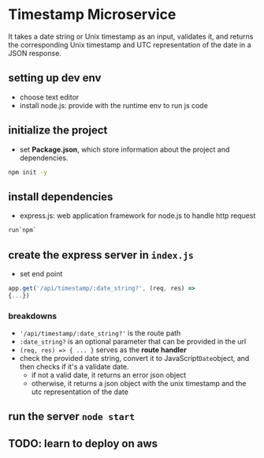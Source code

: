 # Timestamp Microservice
It takes a date string or Unix timestamp as an input, validates it, and returns the corresponding Unix timestamp and UTC representation of the date in a JSON response.
## setting up dev env
- choose text editor
- install node.js: provide with the runtime env to run js code
## initialize the project
- set __Package.json__, which store information about the project and dependencies.
```zsh
npm init -y
```
## install dependencies
- express.js: web application framework for node.js to handle http request
```zsh
run`npm`
```
## create the express server in `index.js`
- set end point
```js
app.get('/api/timestamp/:date_string?', (req, res) =>
{...})
``` 
### breakdowns
- `'/api/timestamp/:date_string?'` is the route path
- `:date_string?` is an optional parameter that can be provided in the url
- `(req, res) => { ... }` serves as the __route handler__
- check the provided date string, convert it to JavaScript`Date`object, and then checks if it's a validate date.
    - if not a valid date, it returns an error json object
    - otherwise, it returns a json object with the unix timestamp and the utc representation of the date
## run the server `node start`
## TODO: learn to deploy on aws